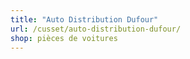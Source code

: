 ```yaml
---
title: "Auto Distribution Dufour"
url: /cusset/auto-distribution-dufour/
shop: pièces de voitures
---
```

